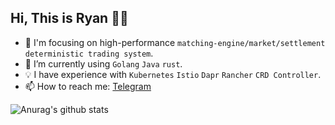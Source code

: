 <!--### Hi there 👋-->

<!--
**yufan022/yufan022** is a ✨ _special_ ✨ repository because its `README.md` (this file) appears on your GitHub profile.

Here are some ideas to get you started:

- 🔭 I’m currently working on ...
- 🌱 I’m currently learning ...
- 👯 I’m looking to collaborate on ...
- 🤔 I’m looking for help with ...
- 💬 Ask me about ...
- 📫 How to reach me: ...
- 😄 Pronouns: ...
- ⚡ Fun fact: ...
-->

## Hi, This is Ryan 👨‍💻


- 🔧 I'm focusing on high-performance `matching-engine/market/settlement` `deterministic trading system`.
- 🌱 I’m currently using `Golang` `Java` `rust`.
- 💡 I have experience with `Kubernetes` `Istio` `Dapr` `Rancher` `CRD Controller`.
- 📫 How to reach me: [Telegram](https://t.me/fann022)
 
![Anurag's github stats](https://github-readme-stats.vercel.app/api?username=yufan022&count_private=true&show_icons=true)
